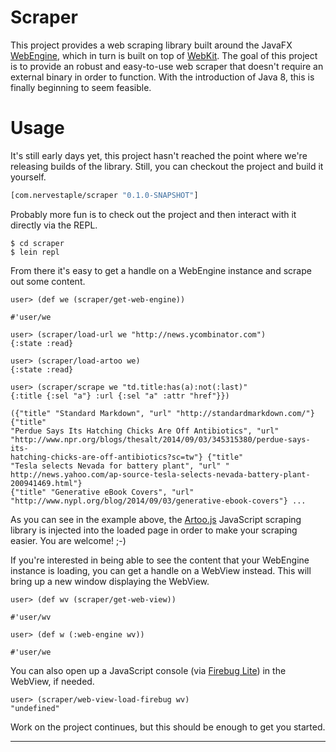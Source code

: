 # Scraper

This project provides a web scraping library built around the JavaFX
[WebEngine][0], which in turn is built on top of [WebKit][1]. The goal of
this project is to provide an robust and easy-to-use web scraper that
doesn't require an external binary in order to function. With the
introduction of Java 8, this is finally beginning to seem feasible.

# Usage

It's still early days yet, this project hasn't reached the point where
we're releasing builds of the library. Still, you can checkout the
project and build it yourself.

````clojure
[com.nervestaple/scraper "0.1.0-SNAPSHOT"]
````

Probably more fun is to check out the project and then interact with
it directly via the REPL.

    $ cd scraper
    $ lein repl

From there it's easy to get a handle on a WebEngine instance and
scrape out some content.

````
user> (def we (scraper/get-web-engine))

#'user/we

user> (scraper/load-url we "http://news.ycombinator.com")
{:state :read}

user> (scraper/load-artoo we)
{:state :read}

user> (scraper/scrape we "td.title:has(a):not(:last)"
{:title {:sel "a"} :url {:sel "a" :attr "href"}})

({"title" "Standard Markdown", "url" "http://standardmarkdown.com/"} {"title"
"Perdue Says Its Hatching Chicks Are Off Antibiotics", "url"
"http://www.npr.org/blogs/thesalt/2014/09/03/345315380/perdue-says-its-
hatching-chicks-are-off-antibiotics?sc=tw"} {"title"
"Tesla selects Nevada for battery plant", "url" "
http://news.yahoo.com/ap-source-tesla-selects-nevada-battery-plant-200941469.html"}
{"title" "Generative eBook Covers", "url"
"http://www.nypl.org/blog/2014/09/03/generative-ebook-covers"} ...
````
As you can see in the example above, the [Artoo.js][2] JavaScript
scraping library is injected into the loaded page in order to make
your scraping easier. You are welcome! ;-)

If you're interested in being able to see the content that your
WebEngine instance is loading, you can get a handle on a WebView
instead. This will bring up a new window displaying the WebView.

````
user> (def wv (scraper/get-web-view))

#'user/wv

user> (def w (:web-engine wv))

#'user/we
````

You can also open up a JavaScript console (via [Firebug Lite][3]) in the
WebView, if needed.

````
user> (scraper/web-view-load-firebug wv)
"undefined"
````

Work on the project continues, but this should be enough to get you
started.

----

[0]:
http://docs.oracle.com/javafx/2/api/javafx/scene/web/WebEngine.html "Web Engine API"
[1]: http://en.wikipedia.org/wiki/WebKit "WebKit"
[2]: http://medialab.github.io/artoo "Artoo.js"
[3]: https://getfirebug.com/firebuglite "Firebug Lite"
